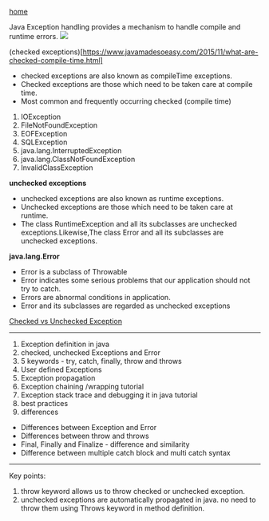 [home](https://www.javamadesoeasy.com/2015/05/exceptions-tutorial-in-java-in-detail_14.html)

Java Exception handling provides a mechanism to handle compile and runtime errors.
![](https://github.com/lekhrajdinkar/CoreJAVA/blob/master/notes/003_EXCEPTION/1.PNG)

(checked exceptions)[https://www.javamadesoeasy.com/2015/11/what-are-checked-compile-time.html]

- checked exceptions are also known as compileTime exceptions.
- Checked exceptions are those which need to be taken care at compile time.
- Most common and frequently occurring checked (compile time)
1. IOException
2. FileNotFoundException
3. EOFException
4. SQLException
5. java.lang.InterruptedException
6. java.lang.ClassNotFoundException
7. InvalidClassException

**unchecked exceptions**
- unchecked exceptions are also known as runtime exceptions.
- Unchecked exceptions are those which need to be taken care at runtime.
- The class RuntimeException and all its subclasses are unchecked exceptions.Likewise,The class Error and all its subclasses are unchecked exceptions.
 

**java.lang.Error**
- Error is a subclass of Throwable 
- Error indicates some serious problems that our application should not try to catch. 
- Errors are abnormal conditions in application. 
- Error and its subclasses are regarded as unchecked exceptions 

[Checked vs Unchecked Exception](https://www.javamadesoeasy.com/2015/05/checked-compile-time-exceptions-and.html)
***

1. Exception definition in java 
2. checked, unchecked Exceptions and Error 
3. 5 keywords - try, catch, finally, throw and throws
4. User defined Exceptions
5. Exception propagation
6. Exception chaining /wrapping tutorial
7. Exception stack trace and debugging it in java tutorial 
8. best practices
9. differences 
* Differences between Exception and Error 
* Differences between throw and throws 
* Final, Finally and Finalize - difference and similarity
* Difference between multiple catch block and multi catch syntax

***
Key points:
1. throw keyword allows us to throw checked or unchecked exception.
2. unchecked exceptions are automatically propagated in java. no need to throw them using Throws keyword in method definition.